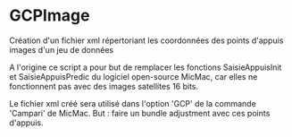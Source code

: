 # GCPImage
Création d'un fichier xml répertoriant les coordonnées des points d'appuis images d'un jeu de données

A l'origine ce script a pour but de remplacer les fonctions SaisieAppuisInit et SaisieAppuisPredic du logiciel open-source MicMac, car elles ne fonctionnent pas avec des images satellites 16 bits.

Le fichier xml créé sera utilisé dans l'option 'GCP' de la commande 'Campari' de MicMac. 
But : faire un bundle adjustment avec ces points d'appuis.
